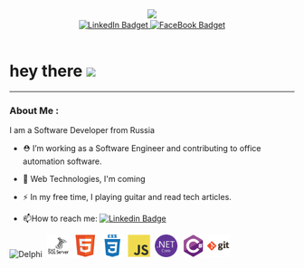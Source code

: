 <div id="header" align="center">
    <img src="https://media.giphy.com/media/Y4ak9Ki2GZCbJxAnJD/giphy.gif" width="200" />
</div>
<div id="badges" align="center">
  <a href="https://www.linkedin.com/in/dvabramov/">
    <img src="https://shields.io/badge/LinkedIn-blue?logo=linkedin&Color=white&style=for-the-badge" alt="LinkedIn Badget" />
  </a>
  <a href="https://www.facebook.com/denis.abramov.9/">
    <img src="https://shields.io/badge/FaceBook-white?logo=FaceBook&Color=blue&style=for-the-badge" alt="FaceBook Badget" />
  </a>
</div>
<div id="counter" align="center">
    <img src="https://komarev.com/ghpvc/?username=abrdv&style=flat-square&color=blue" alt="" />
</div>
<h1>
  hey there
  <img src="https://media.giphy.com/media/hvRJCLFzcasrR4ia7z/giphy.gif" width="30px"/>
</h1>

---
### About Me :
I am a Software Developer from Russia
- :rescue_worker_helmet: I’m working as a Software Engineer and contributing to office automation software.

- :seedling: Web Technologies, I'm coming

- :zap: In my free time, I playing guitar and read tech articles.

- :mailbox:How to reach me: [![Linkedin Badge](https://img.shields.io/badge/-LinkedIn-blue?style=flat&logo=Linkedin&logoColor=white)](https://www.linkedin.com/in/dvabramov/)


<div>
  <img src="https://dtffvb2501i0o.cloudfront.net/images/logos/delphi-logo-1024.png" title="Delphi" alt="Delphi" width="40" height="40"/>&nbsp;
  <img src="https://github.com/devicons/devicon/blob/master/icons/microsoftsqlserver/microsoftsqlserver-plain-wordmark.svg" title="MSSQL"  alt="MSSQL" width="40" height="40"/>&nbsp;
  <img src="https://github.com/devicons/devicon/blob/master/icons/html5/html5-original.svg" title="HTML5" alt="HTML" width="40" height="40"/>&nbsp;
  <img src="https://github.com/devicons/devicon/blob/master/icons/css3/css3-plain-wordmark.svg"  title="CSS3" alt="CSS" width="40" height="40"/>&nbsp;
  <img src="https://github.com/devicons/devicon/blob/master/icons/javascript/javascript-original.svg" title="JavaScript" alt="JavaScript" width="40" height="40"/>&nbsp;
  <img src="https://github.com/devicons/devicon/blob/master/icons/dotnetcore/dotnetcore-original.svg" title="DotNetCore" alt="DotNetCore" width="40" height="40"/>&nbsp;
  <img src="https://github.com/devicons/devicon/blob/master/icons/csharp/csharp-original.svg" title="Csharp" alt="Csharp" width="40" height="40"/>
  <img src="https://github.com/devicons/devicon/blob/master/icons/git/git-original-wordmark.svg" title="Git" **alt="Git" width="40" height="40"/>
</div>
